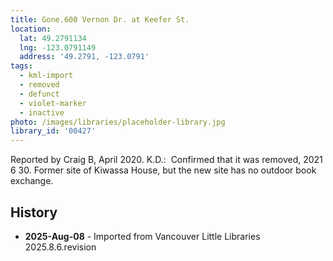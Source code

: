 ```yaml
---
title: Gone.600 Vernon Dr. at Keefer St.
location:
  lat: 49.2791134
  lng: -123.0791149
  address: '49.2791, -123.0791'
tags:
  - kml-import
  - removed
  - defunct
  - violet-marker
  - inactive
photo: /images/libraries/placeholder-library.jpg
library_id: '00427'
---
```

Reported by Craig B, April 2020.
K.D.:  Confirmed that it was removed, 2021 6 30.
Former site of Kiwassa House, but the new site has no outdoor book exchange.

## History
- **2025-Aug-08** - Imported from Vancouver Little Libraries 2025.8.6.revision
